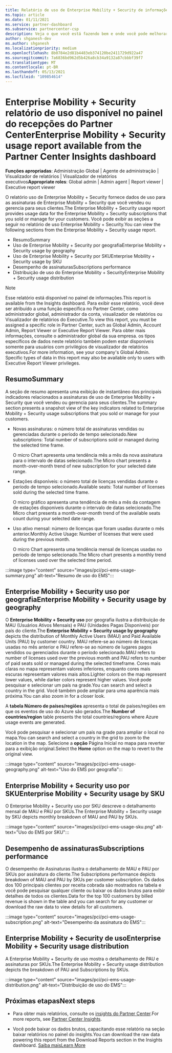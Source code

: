 ```yaml
---
title: Relatório de uso de Enterprise Mobility + Security de informações do Partner Center
ms.topic: article
ms.date: 01/11/2021
ms.service: partner-dashboard
ms.subservice: partnercenter-csp
description: Veja o que você está fazendo bem e onde você pode melhorar a respeito do uso de Enterprise Mobility + Security assinaturas que você vende ou gerencia para seus clientes.
author: shganesh-dev
ms.author: shganesh
ms.localizationpriority: medium
ms.openlocfilehash: 8b0784e2d81b4483eb374120be2411729d922a47
ms.sourcegitcommit: 7a6836bd962d5b426a8cb34a9132a87cbbbf39f7
ms.translationtype: MT
ms.contentlocale: pt-BR
ms.lasthandoff: 05/13/2021
ms.locfileid: "109854614"
---
```

# <a name="enterprise-mobility--security-usage-report-available-from-the-partner-center-insights-dashboard"></a><span data-ttu-id="34586-103">Enterprise Mobility + Security relatório de uso disponível no painel do recepções do Partner Center</span><span class="sxs-lookup"><span data-stu-id="34586-103">Enterprise Mobility + Security usage report available from the Partner Center Insights dashboard</span></span>

<span data-ttu-id="34586-104">**Funções apropriadas**: Administração Global | Agente de administração | Visualizador de relatórios | Visualizador de relatórios executivos</span><span class="sxs-lookup"><span data-stu-id="34586-104">**Appropriate roles**: Global admin | Admin agent | Report viewer | Executive report viewer</span></span>

<span data-ttu-id="34586-105">O relatório uso de Enterprise Mobility + Security fornece dados de uso para as assinaturas de Enterprise Mobility + Security que você vendeu ou gerencia para seus clientes.</span><span class="sxs-lookup"><span data-stu-id="34586-105">The Enterprise Mobility + Security usage report provides usage data for the Enterprise Mobility + Security subscriptions that you sold or manage for your customers.</span></span> <span data-ttu-id="34586-106">Você pode exibir as seções a seguir no relatório de uso Enterprise Mobility + Security.</span><span class="sxs-lookup"><span data-stu-id="34586-106">You can view the following sections from the Enterprise Mobility + Security usage report.</span></span>

- <span data-ttu-id="34586-107">Resumo</span><span class="sxs-lookup"><span data-stu-id="34586-107">Summary</span></span>
- <span data-ttu-id="34586-108">Uso de Enterprise Mobility + Security por geografia</span><span class="sxs-lookup"><span data-stu-id="34586-108">Enterprise Mobility + Security usage by geography</span></span>
- <span data-ttu-id="34586-109">Uso de Enterprise Mobility + Security por SKU</span><span class="sxs-lookup"><span data-stu-id="34586-109">Enterprise Mobility + Security usage by SKU</span></span>
- <span data-ttu-id="34586-110">Desempenho de assinaturas</span><span class="sxs-lookup"><span data-stu-id="34586-110">Subscriptions performance</span></span>
- <span data-ttu-id="34586-111">Distribuição de uso do Enterprise Mobility + Security</span><span class="sxs-lookup"><span data-stu-id="34586-111">Enterprise Mobility + Security usage distribution</span></span>

 > [!NOTE]
 > <span data-ttu-id="34586-112">Esse relatório está disponível no painel de informações.</span><span class="sxs-lookup"><span data-stu-id="34586-112">This report is available from the Insights dashboard.</span></span> <span data-ttu-id="34586-113">Para exibir esse relatório, você deve ser atribuído a uma função específica no Partner Center, como administrador global, administrador da conta, visualizador de relatórios ou Visualizador de relatórios do Executive.</span><span class="sxs-lookup"><span data-stu-id="34586-113">To view this report, you must be assigned a specific role in Partner Center, such as Global Admin, Account Admin, Report Viewer or Executive Report Viewer.</span></span> <span data-ttu-id="34586-114">Para obter mais informações, consulte o administrador global da sua empresa. os tipos específicos de dados neste relatório também podem estar disponíveis somente para usuários com privilégios de visualizador de relatórios executivos.</span><span class="sxs-lookup"><span data-stu-id="34586-114">For more information, see your company's Global Admin. Specific types of data in this report may also be available only to users with Executive Report Viewer privileges.</span></span>

## <a name="summary"></a><span data-ttu-id="34586-115">Resumo</span><span class="sxs-lookup"><span data-stu-id="34586-115">Summary</span></span>

<span data-ttu-id="34586-116">A seção de resumo apresenta uma exibição de instantâneo dos principais indicadores relacionados a assinaturas de uso de Enterprise Mobility + Security que você vendeu ou gerencia para seus clientes.</span><span class="sxs-lookup"><span data-stu-id="34586-116">The summary section presents a snapshot view of the key indicators related to Enterprise Mobility + Security usage subscriptions that you sold or manage for your customers.</span></span> 

- <span data-ttu-id="34586-117">Novas assinaturas: o número total de assinaturas vendidas ou gerenciadas durante o período de tempo selecionado.</span><span class="sxs-lookup"><span data-stu-id="34586-117">New subscriptions: Total number of subscriptions sold or managed during the selected time frame.</span></span>

   <span data-ttu-id="34586-118">O micro Chart apresenta uma tendência mês a mês da nova assinatura para o intervalo de datas selecionado.</span><span class="sxs-lookup"><span data-stu-id="34586-118">The Micro chart presents a month-over-month trend of new subscription for your selected date range.</span></span>

- <span data-ttu-id="34586-119">Estações disponíveis: o número total de licenças vendidas durante o período de tempo selecionado.</span><span class="sxs-lookup"><span data-stu-id="34586-119">Available seats: Total number of licenses sold during the selected time frame.</span></span>

   <span data-ttu-id="34586-120">O micro gráfico apresenta uma tendência de mês a mês da contagem de estações disponíveis durante o intervalo de datas selecionado.</span><span class="sxs-lookup"><span data-stu-id="34586-120">The Micro chart presents a month-over-month trend of the available seats count during your selected date range.</span></span>

- <span data-ttu-id="34586-121">Uso ativo mensal: número de licenças que foram usadas durante o mês anterior.</span><span class="sxs-lookup"><span data-stu-id="34586-121">Monthly Active Usage: Number of licenses that were used during the previous month.</span></span>

   <span data-ttu-id="34586-122">O micro Chart apresenta uma tendência mensal de licenças usadas no período de tempo selecionado.</span><span class="sxs-lookup"><span data-stu-id="34586-122">The Micro chart presents a monthly trend of licenses used over the selected time period.</span></span>

:::image type="content" source="images/pci/pci-ems-usage-summary.png" alt-text="Resumo de uso do EMS":::

## <a name="enterprise-mobility--security-usage-by-geography"></a><span data-ttu-id="34586-124">Enterprise Mobility + Security uso por geografia</span><span class="sxs-lookup"><span data-stu-id="34586-124">Enterprise Mobility + Security usage by geography</span></span>

<span data-ttu-id="34586-125">O **Enterprise Mobility + Security uso** por geografia ilustra a distribuição de MAU (Usuários Ativos Mensais) e PAU (Unidades Pagas Disponíveis) por país do cliente.</span><span class="sxs-lookup"><span data-stu-id="34586-125">The **Enterprise Mobility + Security usage by geography** depicts the distribution of Monthly Active Users (MAU) and Paid Available Units (PAU) by customer country.</span></span> <span data-ttu-id="34586-126">MAU refere-se ao número de licenças usadas no mês anterior e PAU refere-se ao número de lugares pagos vendidos ou gerenciados durante o período selecionado.</span><span class="sxs-lookup"><span data-stu-id="34586-126">MAU refers to number of licenses used over the previous month and PAU refers to number of paid seats sold or managed during the selected timeframe.</span></span> <span data-ttu-id="34586-127">Cores mais claras no mapa representam valores inferiores, enquanto cores mais escuras representam valores mais altos.</span><span class="sxs-lookup"><span data-stu-id="34586-127">Lighter colors on the map represent lower values, while darker colors represent higher values.</span></span> <span data-ttu-id="34586-128">Você pode pesquisar e selecionar um país na grade.</span><span class="sxs-lookup"><span data-stu-id="34586-128">You can search and select a country in the grid.</span></span> <span data-ttu-id="34586-129">Você também pode ampliar para uma aparência mais próxima.</span><span class="sxs-lookup"><span data-stu-id="34586-129">You can also zoom in for a closer look.</span></span>

<span data-ttu-id="34586-130">A **tabela Número de países/regiões** apresenta o total de países/regiões em que os eventos de uso do Azure são gerados.</span><span class="sxs-lookup"><span data-stu-id="34586-130">The **Number of countries/region** table presents the total countries/regions where Azure usage events are generated.</span></span>

<span data-ttu-id="34586-131">Você pode pesquisar e selecionar um país na grade para ampliar o local no mapa.</span><span class="sxs-lookup"><span data-stu-id="34586-131">You can search and select a country in the grid to zoom to the location in the map.</span></span> <span data-ttu-id="34586-132">Selecione a **opção** Página Inicial no mapa para reverter para a exibição original.</span><span class="sxs-lookup"><span data-stu-id="34586-132">Select the **Home** option on the map to revert to the original view.</span></span>

:::image type="content" source="images/pci/pci-ems-usage-geography.png" alt-text="Uso do EMS por geografia":::

## <a name="enterprise-mobility--security-usage-by-sku"></a><span data-ttu-id="34586-134">Enterprise Mobility + Security uso por SKU</span><span class="sxs-lookup"><span data-stu-id="34586-134">Enterprise Mobility + Security usage by SKU</span></span>

<span data-ttu-id="34586-135">O Enterprise Mobility + Security uso por SKU descreve o detalhamento mensal de MAU e PAU por SKUs.</span><span class="sxs-lookup"><span data-stu-id="34586-135">The Enterprise Mobility + Security usage by SKU depicts monthly breakdown of MAU and PAU by SKUs.</span></span>

:::image type="content" source="images/pci/pci-ems-usage-sku.png" alt-text="Uso do EMS por SKU":::

## <a name="subscriptions-performance"></a><span data-ttu-id="34586-137">Desempenho de assinaturas</span><span class="sxs-lookup"><span data-stu-id="34586-137">Subscriptions performance</span></span>

<span data-ttu-id="34586-138">O desempenho de Assinaturas ilustra o detalhamento de MAU e PAU por SKUs por assinatura do cliente.</span><span class="sxs-lookup"><span data-stu-id="34586-138">The Subscriptions performance depicts breakdown of MAU and PAU by SKUs per customer subscription.</span></span> <span data-ttu-id="34586-139">Os dados dos 100 principais clientes por receita cobrada são mostrados na tabela e você pode pesquisar qualquer cliente ou baixar os dados brutos para exibir detalhes de todos os clientes.</span><span class="sxs-lookup"><span data-stu-id="34586-139">Data for the top 100 customers by billed revenue is shown in the table and you can search for any customer or download the raw data to view details for all customers.</span></span>

:::image type="content" source="images/pci/pci-ems-usage-subscription.png" alt-text="Desempenho da assinatura do EMS":::

## <a name="enterprise-mobility--security-usage-distribution"></a><span data-ttu-id="34586-141">Enterprise Mobility + Security de uso</span><span class="sxs-lookup"><span data-stu-id="34586-141">Enterprise Mobility + Security usage distribution</span></span>

<span data-ttu-id="34586-142">A Enterprise Mobility + Security de uso mostra o detalhamento de PAU e assinaturas por SKUs.</span><span class="sxs-lookup"><span data-stu-id="34586-142">The Enterprise Mobility + Security usage distribution depicts the breakdown of PAU and Subscriptions by SKUs.</span></span>

:::image type="content" source="images/pci/pci-ems-usage-distribution.png" alt-text="Distribuição de uso do EMS":::

## <a name="next-steps"></a><span data-ttu-id="34586-144">Próximas etapas</span><span class="sxs-lookup"><span data-stu-id="34586-144">Next steps</span></span>

- <span data-ttu-id="34586-145">Para obter mais relatórios, consulte os [insights do Partner Center](partner-center-insights.md).</span><span class="sxs-lookup"><span data-stu-id="34586-145">For more reports, see [Partner Center Insights](partner-center-insights.md).</span></span>

- <span data-ttu-id="34586-146">Você pode baixar os dados brutos, capacitando esse relatório na seção baixar relatórios no painel do insights.</span><span class="sxs-lookup"><span data-stu-id="34586-146">You can download the raw data powering this report from the Download Reports section in the Insights dashboard.</span></span> [<span data-ttu-id="34586-147">Saiba mais</span><span class="sxs-lookup"><span data-stu-id="34586-147">Learn More</span></span>](pci-download-reports.md) 
